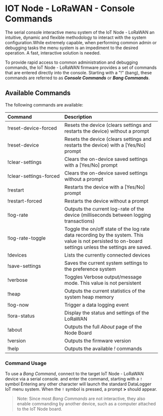 # IOT Node - LoRaWAN - Console Commands

The serial console interactive menu system of the IoT Node - LoRaWAN an intuitive, dynamic and flexible methodology to interact with the system configuration.While extremely capable, when performing common admin or debugging tasks the menu system is an impediment to the desired operation. A fast, interactive solution is needed.

To provide rapid access to common administration and debugging commands, the IoT Node - LoRaWAN firmware provides a set of commands that are entered directly into the console. Starting with a "!" (bang), these commands are referred to as ***Console Commands*** or ***Bang Commands***.

## Available Commands

The following commands are available:

|Command | Description|
|:---|:----|
|<nobr>!reset-device-forced</nobr>|Resets the device (clears settings and restarts the device) without a prompt|
|<nobr>!reset-device</nobr>| Resets the device (clears settings and restarts the device) with a [Yes/No] prompt|
|<nobr>!clear-settings</nobr>|Clears the on-device saved settings with a [Yes/No] prompt|
|<nobr>!clear-settings-forced</nobr>|Clears the on-device saved settings without a prompt|
|<nobr>!restart</nobr>|Restarts the device with a [Yes/No] prompt|
|<nobr>!restart-forced</nobr>|Restarts the device without a prompt|
|<nobr>!log-rate</nobr>|Outputs the current log-rate of the device (milliseconds between logging transactions)|
|<nobr>!log-rate-toggle</nobr>|Toggle the on/off state of the log rate data recording by the system. This value is not persisted to on-board settings unless the settings are saved.|
|<nobr>!devices</nobr>|Lists the currently connected devices|
|<nobr>!save-settings</nobr>|Saves the current system settings to the preference system|
|<nobr>!verbose</nobr>|Toggles Verbose output/message mode. This value is not persistent|
|<nobr>!heap</nobr>|Outputs the current statistics of the system heap memory|
|<nobr>!log-now</nobr>|Trigger a data logging event|
|<nobr>!lora-status</nobr>|Display the status and settings of the LoRaWAN|
|<nobr>!about</nobr>|Outputs the full *About* page of the Node Board|
|<nobr>!version</nobr>|Outputs the firmware version|
|<nobr>!help</nobr>|Outputs the available *!* commands|

### Command Usage

To use a *Bang Command*, connect to the target IoT Node - LoRaWAN device via a serial console. and enter the command, starting with a `!` symbol  Entering any other character will launch the standard DataLogger IoT menu system. When the `!` symbol is pressed, a prompt **>** should appear. 

> Note: Since most *Bang Commands* are not interactive, they also enable commanding by another device, such as a computer attached to the IoT Node board.
